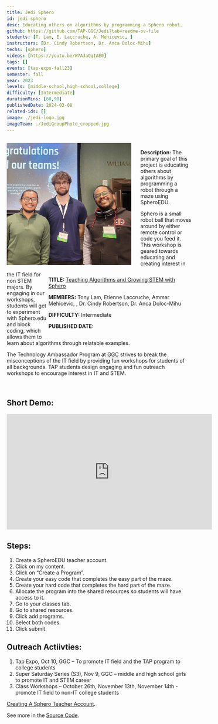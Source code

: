 ```yaml
---
title: Jedi Sphero
id: jedi-sphero
desc: Educating others on algorithms by programming a Sphero robot.
github: https://github.com/TAP-GGC/Jedi?tab=readme-ov-file
students: [T. Lam, E. Laccruche, A. Mehicevic, ]
instructors: [Dr. Cindy Robertson, Dr. Anca Doloc-Mihu]
techs: [sphero]
videos: [https://youtu.be/W7AJaQqIAE0]
tags: []
events: [tap-expo-fall23]
semester: fall
year: 2023
levels: [middle-school,high-school,college] 
difficulty: [Intermediate]
durationMins: [60,90]
publishedDate: 2024-03-08
related-ids: []
image: ./jedi-logo.jpg
imageTeam: ./JediGroupPhoto_cropped.jpg
---
```

<!-- CONTENT BLOCK -->

<div id="images"; style='width:340px;float: left;height: auto; margin-right: 25px; vertical-align: top; display: inline-block;'>

![jediPhoto](./JediGroupPhoto_cropped.jpg)

</div>

<div id="groupDetails"; style='text-align: left; width:380px; float: right; height: auto; margin-right: 10px; vertical-align: top; display: inline-block;'>

<b> TITLE: </b> [Teaching Algorithms and Growing STEM with Sphero](https://www.youtube.com/embed/W7AJaQqIAE0?si=D3_BeB6ZyTDeGda7)

<b>MEMBERS:</b>  Tony Lam, Etienne Laccruche, Ammar Mehicevic, , Dr. Cindy Robertson, Dr. Anca Doloc-Mihu

<b>DIFFICULTY:</b> Intermediate

<b>PUBLISHED DATE:</b> <publishedDate>
</div><!-- CONTENT BLOCK -->

>

<!--[sphero,  Algorithm, Code, 6th grade, 7th Grade, 8th grade, 9th grade, 10th grade, 11th grade, 12th grade, college](Tags:)-->


<div>

<br>

<b>Description: </b>
The primary goal of this project is educating others about algorithms by programming a robot through a maze using SpheroEDU. 

Sphero is a small robot ball that moves around by either remote control or code you feed it. This workshop is geared towards educating and creating interest in the IT field for non STEM majors. By engaging in our workshops, students will get to experiment with Sphero.edu and block coding, which allows them to learn about algorithms through relatable examples. 

The Technology Ambassador Program at [GGC](http://www.ggc.edu/tap) strives to break the misconceptions of the IT field by providing fun workshops for students of all backgrounds. TAP students design engaging and fun outreach workshops to encourage interest in IT and STEM.

<br>

## Short Demo:

<iframe width="560" height="100%" src="https://www.youtube.com/embed/W7AJaQqIAE0?si=D3_BeB6ZyTDeGda7" title="YouTube video player" frameborder="0" allow="accelerometer; autoplay; clipboard-write; encrypted-media; gyroscope; picture-in-picture; web-share" referrerpolicy="strict-origin-when-cross-origin" allowfullscreen style="width: 560px; height: 315px;"></iframe>


<br>

## Steps:
1. Create a SpheroEDU teacher account.
2. Click on my content.
3. Click on “Create a Program”.
4. Create your easy code that completes the easy part of the maze.
5. Create your hard code that completes the hard part of the maze.
6. Allocate the program into the shared resources so students will have access to it.
7. Go to your classes tab.
8. Go to shared resources.
9. Click add programs.
10. Select both codes.
11. Click submit.

</div>

## Outreach Actiivties: 
1. Tap Expo, Oct 10, GGC – To promote IT field and the TAP program to college students
2. Super Saturday Series (S3), Nov 9, GGC – middle and high school girls to promote IT and STEM career
3. Class Workshops – October 26th, November 13th, November 14th - promote IT field to non-IT college students

[Creating A Sphero Teacher Account](https://github.com/TAP-GGC/Jedi/blob/main/Media/Creating%20a%20Teacher%20Sphero%20Account.pdf).

See more in the [Source Code](https://github.com/TAP-GGC/Jedi).
